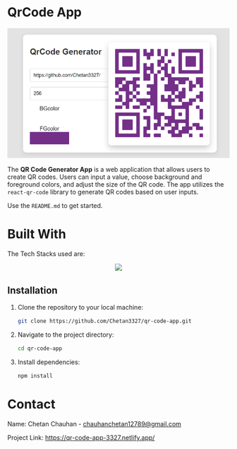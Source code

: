 <!-- ABOUT THE PROJECT -->
# QrCode App
![demo](image.png)

The **QR Code Generator App** is a web application that allows users to create QR codes. Users can input a value, choose background and foreground colors, and adjust the size of the QR code. The app utilizes the `react-qr-code` library to generate QR codes based on user inputs.

Use the `README.md` to get started.

<!-- BUILT WITH -->
# Built With

The Tech Stacks used are:

<div align="center">
  <a href="https://skillicons.dev">
      <img src="https://skillicons.dev/icons?i=react" />
  </a>
</div>

## Installation

1. Clone the repository to your local machine:

   ```bash
   git clone https://github.com/Chetan3327/qr-code-app.git
   ```
2. Navigate to the project directory:

   ```bash
   cd qr-code-app
   ```
3. Install dependencies:

   ```bash
   npm install
   ```

<!-- CONTACT -->
# Contact

Name: Chetan Chauhan - chauhanchetan12789@gmail.com

Project Link: https://qr-code-app-3327.netlify.app/